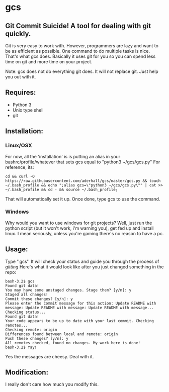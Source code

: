# gcs
## Git Commit Suicide! A tool for dealing with git quickly.

Git is very easy to work with. However, programmers are lazy and want to be as efficient as possible. One command to do multiple tasks is nice. That's what gcs does. Basically it uses git for you so you can spend less time on git and more time on your project.

Note: gcs does not do everything git does. It will not replace git. Just help you out with it.

## Requires:
+ Python 3
+ Unix type shell
+ git

## Installation:
### Linux/OSX
For now, all the 'installation' is is putting an alias in your bashrc/profile/whatever that sets gcs equal to "python3 ~/gcs/gcs.py"
For reference, its:
```
cd && curl -O https://raw.githubusercontent.com/aderhall/gcs/master/gcs.py && touch ~/.bash_profile && echo ";alias gcs=\"python3 ~/gcs/gcs.py\"" | cat >> ~/.bash_profile && cd - && source ~/.bash_profile;
```
That will automatically set it up. Once done, type gcs to use the command.

### Windows
Why would you want to use windows for git projects? Well, just run the python script (but it won't work, i'm warning you), get fed up and install linux. I mean seriously, unless you're gaming there's no reason to have a pc.

## Usage:
Type ''gcs''
It will check your status and guide you through the process of *gitting*
Here's what it would look like after you just changed something in the repo:
```
bash-3.2$ gcs
Found git data!
You may have some unstaged changes. Stage them? [y/n]: y
Staged all changes!
Commit these changes? [y/n]: y
Please enter the commit message for this action: Update README with message: Update README with message: Update README with message...
Checking status...
Found git data!
Your code appears to be up to date with your last commit. Checking remotes...
Checking remote: origin
Differences found between local and remote: origin
Push these changes? [y/n]: y
All remotes checked, found no changes. My work here is done!
bash-3.2$ Yay!
```
Yes the messages are cheesy. Deal with it.

## Modification:
I really don't care how much you modify this.
